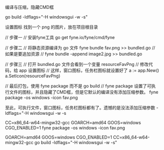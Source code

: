 编译与压缩，隐藏CMD框

go build -ldflags="-H windowsgui -w -s"


设置图标
找到一个 png 的图片，放在项目根目录


// 步骤一
// 安装fyne工具
go get fyne.io/fyne/cmd/fyne

// 步骤二
// 将静态资源编译为 go 文件
fyne bundle fav.png >> bundled.go
// 如果是要追加资源
// fyne bundle -append image2.jpg >> bundled.go

// 步骤三
// 打开 bundled.go 文件会看到一个变量 resourceFavPng
// 修改代码，给 app 设置图标
// 这样，窗口图标，任务栏图标就设置好了
a := app.New()
a.SetIcon(resourceFavPng)

// 最后打包，使用 fyne package 而不是 go build
// fyne package 设置了可执行文件的图标，并且隐藏了CMD框，但是它默认的编译没有添加压缩参数。
fyne package -os windows -icon fav.png

至此，可执行文件，窗口图标，任务栏图标都有了。遗憾的是没法添加压缩参数 -ldflags="-H windowsgui -w -s


CC=x86_64-w64-mingw32-gcc GOARCH=amd64 GOOS=windows CGO_ENABLED=1  fyne package -os windows -icon fav.png

GOARCH=amd64 GOOS=windows CGO_ENABLED=1 CC=x86_64-w64-mingw32-gcc go build -ldflags="-H windowsgui -w -s"

